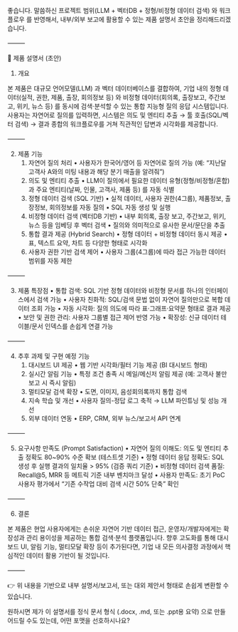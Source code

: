 좋습니다. 말씀하신 프로젝트 범위(LLM + 벡터DB + 정형/비정형 데이터 검색) 와 워크플로우 를 반영해서, 내부/외부 보고에 활용할 수 있는 제품 설명서 초안을 정리해드리겠습니다.

⸻

📘 제품 설명서 (초안)

1. 개요

본 제품은 대규모 언어모델(LLM) 과 벡터 데이터베이스를 결합하여, 기업 내의 정형 데이터(실적, 권한, 제품, 출장, 회의정보 등) 와 비정형 데이터(회의록, 출장보고, 주간보고, 위키, 뉴스 등) 를 동시에 검색·분석할 수 있는 통합 지능형 질의 응답 시스템입니다.
사용자는 자연어로 질의를 입력하면, 시스템은 의도 및 엔티티 추출 → 툴 호출(SQL/벡터 검색) → 결과 종합의 워크플로우를 거쳐 직관적인 답변과 시각화를 제공합니다.

⸻

2. 제품 기능
	1.	자연어 질의 처리
	•	사용자가 한국어/영어 등 자연어로 질의 가능 (예: “지난달 고객사 A와의 미팅 내용과 해당 분기 매출을 알려줘”)
	2.	의도 및 엔티티 추출
	•	LLM이 질의에서 필요한 데이터 유형(정형/비정형/혼합) 과 주요 엔티티(날짜, 인물, 고객사, 제품 등) 를 자동 식별
	3.	정형 데이터 검색 (SQL 기반)
	•	실적 데이터, 사용자 권한(4그룹), 제품정보, 출장정보, 회의정보를 자동 질의
	•	SQL 자동 생성 및 실행
	4.	비정형 데이터 검색 (벡터DB 기반)
	•	내부 회의록, 출장 보고, 주간보고, 위키, 뉴스 등을 임베딩 후 벡터 검색
	•	질의와 의미적으로 유사한 문서/문단을 추출
	5.	통합 결과 제공 (Hybrid Search)
	•	정형 데이터 + 비정형 데이터 동시 제공
	•	표, 텍스트 요약, 차트 등 다양한 형태로 시각화
	6.	사용자 권한 기반 검색 제어
	•	사용자 그룹(4그룹)에 따라 접근 가능한 데이터 범위를 자동 제한

⸻

3. 제품 특장점
	•	통합 검색: SQL 기반 정형 데이터와 비정형 문서를 하나의 인터페이스에서 검색 가능
	•	사용자 친화적: SQL/검색 문법 없이 자연어 질의만으로 복합 데이터 조회 가능
	•	자동 시각화: 질의 의도에 따라 표·그래프·요약문 형태로 결과 제공
	•	보안 및 권한 관리: 사용자 그룹별 접근 제어 반영 가능
	•	확장성: 신규 데이터 테이블/문서 인덱스를 손쉽게 연결 가능

⸻

4. 추후 과제 및 구현 예정 기능
	1.	대시보드 UI 제공
	•	웹 기반 시각화/필터 기능 제공 (BI 대시보드 형태)
	2.	실시간 알림 기능
	•	특정 조건 충족 시 메일/메신저 알림 제공 (예: 고객사 불만 보고 시 즉시 알림)
	3.	멀티모달 검색 확장
	•	도면, 이미지, 음성회의록까지 통합 검색
	4.	지속 학습 및 개선
	•	사용자 질의-정답 로그 축적 → LLM 파인튜닝 및 성능 개선
	5.	외부 데이터 연동
	•	ERP, CRM, 외부 뉴스/보고서 API 연계

⸻

5. 요구사항 만족도 (Prompt Satisfaction)
	•	자연어 질의 이해도:
의도 및 엔티티 추출 정확도 80~90% 수준 확보 (테스트셋 기준)
	•	정형 데이터 응답 정확도:
SQL 생성 후 실행 결과의 일치율 > 95% (검증 쿼리 기준)
	•	비정형 데이터 검색 품질:
Recall@5, MRR 등 메트릭 기준 내부 벤치마크 달성
	•	사용자 만족도:
초기 PoC 사용자 평가에서 “기존 수작업 대비 검색 시간 50% 단축” 확인

⸻

6. 결론

본 제품은 현업 사용자에게는 손쉬운 자연어 기반 데이터 접근, 운영자/개발자에게는 확장성과 관리 용이성을 제공하는 통합 검색·분석 플랫폼입니다.
향후 고도화를 통해 대시보드 UI, 알림 기능, 멀티모달 확장 등이 추가된다면, 기업 내 모든 의사결정 과정에서 핵심적인 데이터 활용 기반이 될 것입니다.

⸻

👉 위 내용을 기반으로 내부 설명서/보고서, 또는 대외 제안서 형태로 손쉽게 변환할 수 있습니다.

원하시면 제가 이 설명서를 정식 문서 형식 (.docx, .md, 또는 .ppt용 요약) 으로 만들어드릴 수도 있는데, 어떤 포맷을 선호하시나요?